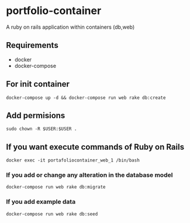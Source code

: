 # portfolio-container
A ruby on rails application within containers (db,web)

## Requirements

* docker
* docker-compose

## For init container

```
docker-compose up -d && docker-compose run web rake db:create
```

## Add permisions
```
sudo chown -R $USER:$USER .
```


## If you want execute commands of Ruby on Rails
```
docker exec -it portafoliocontainer_web_1 /bin/bash
```
### If you add or change any alteration in the database model

```
docker-compose run web rake db:migrate
```
### If you add example data

```
docker-compose run web rake db:seed
```
